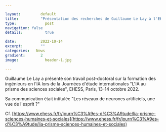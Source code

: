 ```yaml
---

layout:			default
title:  		"Présentation des recherches de Guillaume Le Lay à l'EHESS"
type:			  post
navigation: false
details:		  true

date:   		2022-10-14
excerpt: 		""
categories:   News
gradient: 		2
image: 			  header-1.jpg

---
```

Guillaume Le Lay a présenté son travail post-doctoral sur la formation des ingénieurs en l'IA lors de la
Journées d'étude internationales "L'IA au prisme des sciences sociales", EHESS, Paris, 13-14 octobre 2022.

Sa communication était intitulée "Les réseaux de neurones artificiels, une vue de l'esprit ?"

Cf. [https://www.ehess.fr/fr/journ%C3%A9es-d%C3%A9tude/lia-prisme-sciences-humaines-et-sociales](https://www.ehess.fr/fr/journ%C3%A9es-d%C3%A9tude/lia-prisme-sciences-humaines-et-sociales)

